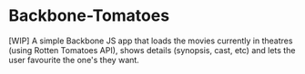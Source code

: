 Backbone-Tomatoes
=================

[WIP] A simple Backbone JS app that loads the movies currently in theatres (using Rotten Tomatoes API), shows details (synopsis, cast, etc) and lets the user favourite the one's they want.
